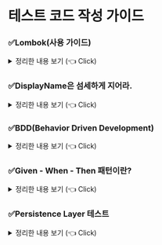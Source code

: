 # 테스트 코드 작성 가이드

### ✅Lombok(사용 가이드)

<details>
   <summary> 정리한 내용 보기 (👈 Click)</summary>
<br />

* @Data, @Setter, @AllArgsConstructor 사용 지양하자.
* 양방향 연관관계 시 @ToString 순환 참조 문제 발생

-----------------------
</details>

### ✅DisplayName은 섬세하게 지어라.

<details>
   <summary> 정리한 내용 보기 (👈 Click)</summary>
<br />

* 테스트 코드 작성 시 테스트 코드의 이름을 지을 수 있는데 이 때, 사용하는 어노테이션이 바로 `@DisplayName`이다.
* 테스트 행위에 대한 결과까지 같이 기술한다.
* 도메인 용어를 사용하여 한층 추상화된 내용을 담는다.(메서드 자체 관점보다 도메인 정책 관점으로)
* 테스트 현상을 중점으로 기술하지 말 것

> ### 테스트 코드 네이밍 예시
> 
> * 예시1 : 음료를 1개 추가할 수 있다. → 음료를 1개 추가하면 주문 목록에 담긴다.
> * 예시2 : 특정 시간 이전에 주문을 생성하면 실패한다. → 영업 시작 시간 이전에는 주문을 생성할 수 없다.

-----------------------
</details>

### ✅BDD(Behavior Driven Development)

<details>
   <summary> 정리한 내용 보기 (👈 Click)</summary>
<br />

* TDD에서 파생된 기법
* 함수 단위 테스트에 집중하기보다는 시나리오에 기반한 테스트케이스(TC) 자체에 집중하여 테스트한다.
* 개발자가 아닌 사람이 봐도 이해할 수 있을 정도의 추상화 수준을 권장한다.

-----------------------
</details>

### ✅Given - When - Then 패턴이란?

<details>
   <summary> 정리한 내용 보기 (👈 Click)</summary>
<br />

* Given : 시나리오 진행에 필요한 모든 준비 과정(객체 값, 상태 등)
* When : 시나리오 행동 진행
* Then : 시나리오 진행에 대한 결과 명시, 검증

-----------------------
</details>

### ✅Persistence Layer 테스트

<details>
   <summary> 정리한 내용 보기 (👈 Click)</summary>
<br />

* Persistence Layer(영속성 계층)

  * DB와의 통신을 담당하는 계층
  * Repository/DAO가 이 계층에 위치

> Persistence Layer 테스트 코드 예시

```java
@ActiveProfiles(profiles = "test")
@DataJpaTest
@AutoConfigureTestDatabase(replace = AutoConfigureTestDatabase.Replace.NONE)
class ProductRepositoryTest {

	@Autowired private ProductRepository productRepository;

	@DisplayName("원하는 판매상태를 가진 상품들을 조회한다.")
	@Test
	void 원하는_판매상태를_가진_상품들을_조회한다() {
		// given
		Product product1 = Product.createProduct("001", HANDMADE, SELLING, "아메리카노", 4000);
		Product product2 = Product.createProduct("002", HANDMADE, HOLD, "카페라떼", 4500);
		Product product3 = Product.createProduct("003", HANDMADE, STOP_SELLING, "팥빙수", 5000);

		productRepository.saveAll(List.of(product1, product2, product3));

		// when
		List<Product> products = productRepository.findAllBySellingStatusIn(List.of(SELLING, HOLD));

		// then
		assertThat(products).hasSize(2)
				.extracting("productNumber", "name", "sellingStatus")
				.containsExactlyInAnyOrder(
						tuple("001", "아메리카노", SELLING),
						tuple("002", "카페라떼", HOLD)
				);
	}
}
```

> Persistence Layer 테스트 코드 설명
> * `@DataJpaTest` 어노테이션의 경우 기본적으로 내장된 인메모리 데이터베이스(ex. H2) 즉, EmbeddedDatabase를 사용하도록 설정된다.
> * 하지만 이 스프링 프로젝트에서 MySQL 데이터베이스를 사용하고 있어 `@DataJpaTest` 어노테이션을 사용하면 에러가 발생한다.
> * JPA 관련 테스트를 수행할 때 `@DataJpaTest` 어노테이션을 사용해서 진행하면 필요한 Configuration만 주입받아서 빠르게 테스트를 진행할 수 있고 롤백도 되어 간단하게 결과를 확인할 수 있다는 장점이 있다.
> * 실제 사용 중인 데이터베이스로 테스트를 수행하려면 AutoConfigurationTestDatabase를 덮어써서 내장된 인메모리 데이터베이스 대신 실제 데이터베이스로 테스트를 진행할 수 있도록 해야 한다.
>
> Persistence Layer
> * Data Access의 역할
> * 비즈니스 가공 로직이 포함되어선 안 된다. Data에 대한 CRUD에만 집중해야한다.

-----------------------
</details>